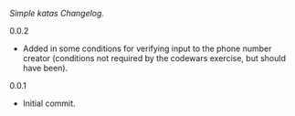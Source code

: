 *Simple katas Changelog.*

0.0.2
- Added in some conditions for verifying input to the phone number creator
(conditions not required by the codewars exercise, but should have been).

0.0.1
- Initial commit.